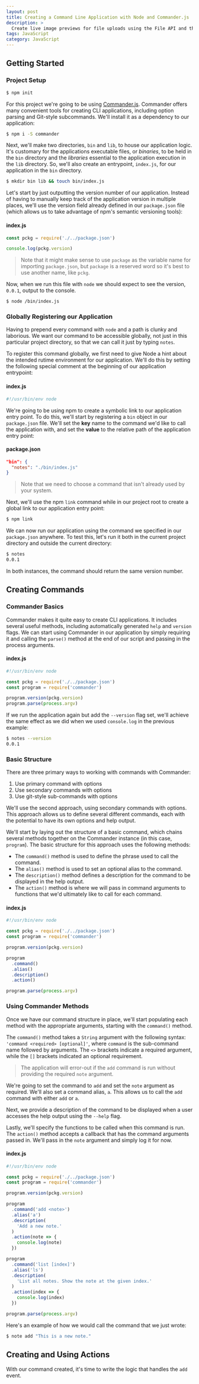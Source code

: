 ```yaml
---
layout: post
title: Creating a Command Line Application with Node and Commander.js
description: >
  Create live image previews for file uploads using the File API and the FileReader object in vanilla JavaScript.
tags: JavaScript
category: JavaScript
---
```


## Getting Started

### Project Setup

```bash
$ npm init
```

For this project we're going to be using <a href="https://github.com/tj/commander.js/" target="_blank" rel="noopener">Commander.js</a>. Commander offers many convenient tools for creating CLI applications, including option parsing and Git-style subcommands. We'll install it as a dependency to our application:

```bash
$ npm i -S commander
```

Next, we'll make two directories, `bin` and `lib`, to house our application logic. It's customary for the applications executable files, or _binaries_, to be held in the `bin` directory and the _libraries_ essential to the application execution in the `lib` directory. So, we'll also create an entrypoint, `index.js`, for our application in the `bin` directory.

```bash
$ mkdir bin lib && touch bin/index.js
```

Let's start by just outputting the version number of our application. Instead of having to manually keep track of the application version in multiple places, we'll use the version field already defined in our `package.json` file (which allows us to take advantage of npm's semantic versioning tools):

#### index.js

```js
const pckg = require('./../package.json')

console.log(pckg.version)
```

> Note that it might make sense to use `package` as the variable name for importing `package.json`, but `package` is a reserved word so it's best to use another name, like `pckg`.

Now, when we run this file with `node` we should expect to see the version, `0.0.1`, output to the console.

```bash
$ node /bin/index.js
```

### Globally Registering our Application

Having to prepend every command with `node` and a path is clunky and laborious. We want our command to be accessible globally, not just in this particular project directory, so that we can call it just by typing `notes`.

To register this command globally, we first need to give Node a hint about the intended rutime environment for our application. We'll do this by setting the following special comment at the beginning of our application entrypoint:

#### index.js

```js
#!/usr/bin/env node
```

We're going to be using npm to create a symbolic link to our application entry point. To do this, we'll start by registering a `bin` object in our `package.json` file. We'll set the **key** name to the command we'd like to call the application with, and set the **value** to the relative path of the application entry point:

#### package.json

```json
"bin": {
  "notes": "./bin/index.js"
}
```

> Note that we need to choose a command that isn't already used by your system.

Next, we'll use the npm `link` command while in our project root to create a global link to our application entry point:

```bash
$ npm link
```

We can now run our application using the command we specified in our `package.json` anywhere. To test this, let's run it both in the current project directory and outside the current directory:

```bash
$ notes
0.0.1
```

In both instances, the command should return the same version number.

## Creating Commands

### Commander Basics

Commander makes it quite easy to create CLI applications. It includes several useful methods, including automatically generated `help` and `version` flags. We can start using Commander in our application by simply requiring it and calling the `parse()` method at the end of our script and passing in the process arguments.

#### index.js

```js
#!/usr/bin/env node

const pckg = require('./../package.json')
const program = require('commander')

program.version(pckg.version)
program.parse(process.argv)
```

If we run the application again but add the `--version` flag set, we'll achieve the same effect as we did when we used `console.log` in the previous example:

```bash
$ notes --version
0.0.1
```

### Basic Structure

There are three primary ways to working with commands with Commander:

1.  Use primary command with options
2.  Use secondary commands with options
3.  Use git-style sub-commands with options

We'll use the second approach, using secondary commands with options. This approach allows us to define several different commands, each with the potential to have its own options and help output.

We'll start by laying out the structure of a basic command, which chains several methods together on the Commander instance (in this case, `program`). The basic structure for this approach uses the following methods:

- The `command()` method is used to define the phrase used to call the command.
- The `alias()` method is used to set an optional alias to the command.
- The `description()` method defines a description for the command to be displayed in the help output.
- The `action()` method is where we will pass in command arguments to functions that we'd ultimately like to call for each command.

#### index.js

```js
#!/usr/bin/env node

const pckg = require('./../package.json')
const program = require('commander')

program.version(pckg.version)

program
  .command()
  .alias()
  .description()
  .action()

program.parse(process.argv)
```

### Using Commander Methods

Once we have our command structure in place, we'll start populating each method with the appropriate arguments, starting with the `command()` method.

The `command()` method takes a `String` argument with the following syntax: `'command <required> [optional]'`, where `command` is the sub-command name followed by arguments. The `<>` brackets indicate a required argument, while the `[]` brackets indicated an optional requirement.

> The application will error-out if the `add` command is run without providing the required `note` argument.

We're going to set the command to `add` and set the `note` argument as required. We'll also set a command alias, `a`. This allows us to call the `add` command with either `add` or `a`.

Next, we provide a description of the command to be displayed when a user accesses the help output using the `--help` flag.

Lastly, we'll specify the functions to be called when this command is run. The `action()` method accepts a callback that has the command arguments passed in. We'll pass in the `note` argument and simply log it for now.

#### index.js

```js
#!/usr/bin/env node

const pckg = require('./../package.json')
const program = require('commander')

program.version(pckg.version)

program
  .command('add <note>')
  .alias('a')
  .description(
    'Add a new note.'
  )
  .action(note => {
    console.log(note)
  })

program
  .command('list [index]')
  .alias('ls')
  .description(
    'List all notes. Show the note at the given index.'
  )
  .action(index => {
    console.log(index)
  })

program.parse(process.argv)
```

Here's an example of how we would call the command that we just wrote:

```bash
$ note add "This is a new note."
```

## Creating and Using Actions

With our command created, it's time to write the logic that handles the `add` event.
